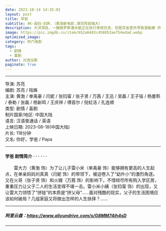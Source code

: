 ```yaml
---
date: 2023-10-14 14:35:01
layout: post
title: 学爸
subtitle: 4K-高码-EDR.（黄渤新电影.演员阵容强大）
description: 大洋深处，一艘俄罗斯潜水艇正在执行常规任务，但是突发意外导致潜艇爆 炸，全体机组人员无一幸免。而这个谜一样的事故，还隐藏着一个足以颠覆世界的大秘密。此后不久，特工伊森·亨特（汤姆·克鲁斯 Tom Cruise 饰）接到任务，要去寻找两把造型独特的钥匙...
image: https://pic.imgdb.cn/item/652a6483c458853aef54edad.webp 
optimized_image: 
category: 热门电影
tags:
  - 剧情
  - 喜剧
author: 对酒当歌
paginate: true
---
```


---

导演: 苏亮  
编剧: 苏亮 / 陆姝  
主演: 黄渤 / 单禹豪 / 闫妮 / 张钧甯 / 张子贤 / 万茜 / 王迅 / 吴磊 / 王子铭 / 杨曼聆 / 泰勒 / 张磊 / 杨新鸣 / 王庆祥 / 傅首尔 / 倪虹洁 / 孔连顺  
类型: 剧情 / 喜剧  
制片国家/地区: 中国大陆  
语言: 汉语普通话 / 英语  
上映日期: 2023-08-18(中国大陆)  
片长: 118分钟  
又名: 你好，学爸 / Papa  

---

#### 学爸 剧情简介 · · · · · ·

　　雷大力（黄渤 饰）为了让儿子雷小米（单禹豪 饰）能够拥有更高的人生起点，在单亲妈妈刘真真（闫妮 饰）的带领下，被迫卷入了“幼升小”的激烈角逐。又在火哥（张子贤 饰）和火嫂（万茜 饰）的影响下，不惜倾尽所有购入学区房，重重压力让父子二人的生活变得不堪一击。雷小米小姨（张钧甯 饰）的出现，又让雷大力领悟了“拼娃”的本质是“拼父母”……面对残酷的现实，父子的生活困境应该如何破局？几组家庭又将做出怎样的人生抉择？……

---

##### 阿里云盘：<https://www.aliyundrive.com/s/G8MM74ih4sD>

---

